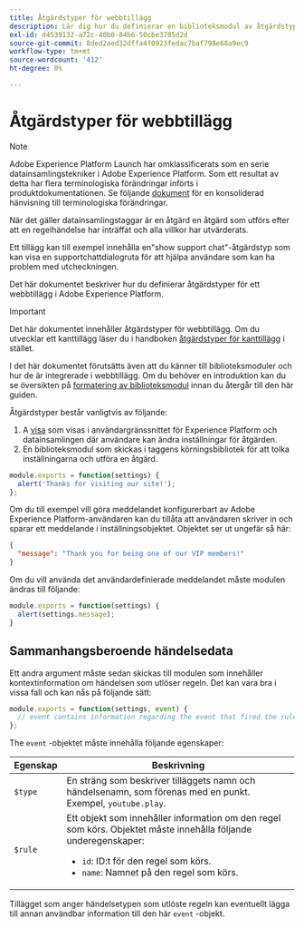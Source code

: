 ```yaml
---
title: Åtgärdstyper för webbtillägg
description: Lär dig hur du definierar en biblioteksmodul av åtgärdstyp för ett taggtillägg i en webbegenskap.
exl-id: d4539132-a72c-40b0-84b6-50cbe3785d2d
source-git-commit: 8ded2aed32dffa4f0923fedac7baf798e68a9ec9
workflow-type: tm+mt
source-wordcount: '412'
ht-degree: 0%

---
```


# Åtgärdstyper för webbtillägg

>[!NOTE]
>
>Adobe Experience Platform Launch har omklassificerats som en serie datainsamlingstekniker i Adobe Experience Platform. Som ett resultat av detta har flera terminologiska förändringar införts i produktdokumentationen. Se följande [dokument](../../term-updates.md) för en konsoliderad hänvisning till terminologiska förändringar.

När det gäller datainsamlingstaggar är en åtgärd en åtgärd som utförs efter att en regelhändelse har inträffat och alla villkor har utvärderats.

Ett tillägg kan till exempel innehålla en&quot;show support chat&quot;-åtgärdstyp som kan visa en supportchattdialogruta för att hjälpa användare som kan ha problem med utcheckningen.

Det här dokumentet beskriver hur du definierar åtgärdstyper för ett webbtillägg i Adobe Experience Platform.

>[!IMPORTANT]
>
>Det här dokumentet innehåller åtgärdstyper för webbtillägg. Om du utvecklar ett kanttillägg läser du i handboken [åtgärdstyper för kanttillägg](../edge/action-types.md) i stället.
>
>I det här dokumentet förutsätts även att du känner till biblioteksmoduler och hur de är integrerade i webbtillägg. Om du behöver en introduktion kan du se översikten på [formatering av biblioteksmodul](./format.md) innan du återgår till den här guiden.

Åtgärdstyper består vanligtvis av följande:

1. A [visa](./views.md) som visas i användargränssnittet för Experience Platform och datainsamlingen där användare kan ändra inställningar för åtgärden.
2. En biblioteksmodul som skickas i taggens körningsbibliotek för att tolka inställningarna och utföra en åtgärd.

```js
module.exports = function(settings) {
  alert('Thanks for visiting our site!');
};
```

Om du till exempel vill göra meddelandet konfigurerbart av Adobe Experience Platform-användaren kan du tillåta att användaren skriver in och sparar ett meddelande i inställningsobjektet. Objektet ser ut ungefär så här:

```json
{
  "message": "Thank you for being one of our VIP members!"
}
```

Om du vill använda det användardefinierade meddelandet måste modulen ändras till följande:

```js
module.exports = function(settings) {
  alert(settings.message);
}
```

## Sammanhangsberoende händelsedata

Ett andra argument måste sedan skickas till modulen som innehåller kontextinformation om händelsen som utlöser regeln. Det kan vara bra i vissa fall och kan nås på följande sätt:

```js
module.exports = function(settings, event) {
  // event contains information regarding the event that fired the rule
};
```

The `event` -objektet måste innehålla följande egenskaper:

| Egenskap | Beskrivning |
| --- | --- |
| `$type` | En sträng som beskriver tilläggets namn och händelsenamn, som förenas med en punkt. Exempel, `youtube.play`. |
| `$rule` | Ett objekt som innehåller information om den regel som körs. Objektet måste innehålla följande underegenskaper:<ul><li>`id`: ID:t för den regel som körs.</li><li>`name`: Namnet på den regel som körs.</li></ul> |

Tillägget som anger händelsetypen som utlöste regeln kan eventuellt lägga till annan användbar information till den här `event` -objekt.
